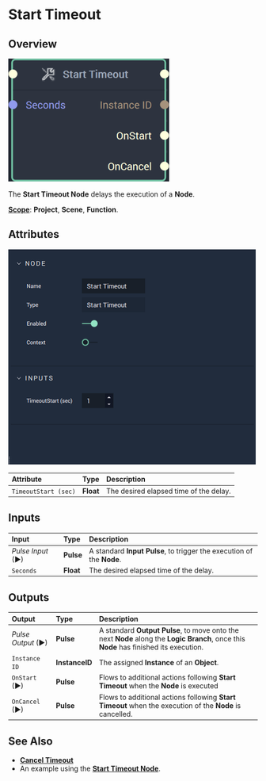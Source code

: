 # Start Timeout

## Overview

![The Start Timeout Node.](../../../.gitbook/assets/starttimeoutnode20241.png)

The **Start Timeout Node** delays the execution of a **Node**.

[**Scope**](../../overview.md#scopes): **Project**, **Scene**, **Function**.

## Attributes

![The Start Timeout Node Attributes.](../../../.gitbook/assets/node-start-timeout2-attr.png)

| Attribute | Type | Description |
| :--- | :--- | :--- |
| `TimeoutStart (sec)` | **Float** | The desired elapsed time of the delay. |

## Inputs

| Input | Type | Description |
| :--- | :--- | :--- |
| _Pulse Input_ \(►\) | **Pulse** | A standard **Input Pulse**, to trigger the execution of the **Node**. |
| `Seconds` | **Float** | The desired elapsed time of the delay. |

## Outputs

| Output | Type | Description |
| :--- | :--- | :--- |
| _Pulse Output_ \(►\) | **Pulse** | A standard **Output Pulse**, to move onto the next **Node** along the **Logic Branch**, once this **Node** has finished its execution. |
| `Instance ID` | **InstanceID** | The assigned **Instance** of an **Object**. |
| `OnStart` \(►\) | **Pulse** | Flows to additional actions following **Start Timeout** when the **Node** is executed |
| `OnCancel` \(►\) | **Pulse** | Flows to additional actions following **Start Timeout** when the execution of the **Node** is cancelled. |

## See Also

* [**Cancel Timeout**](canceltimeout.md)
* An example using the [**Start Timeout Node**](https://docs.incari.com/incari-studio/toolbox/flow-control/sequential#execution-order).

